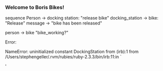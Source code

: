 ### Welcome to Boris Bikes!

sequence
Person -> docking station: "release bike"
docking_station -> bike: "Release"
message -> "bike has been released"


person -> bike "bike_working?" 

Error:

NameError: uninitialized constant DockingStation
                                                                           	from (irb):1
                                                                           	from /Users/stephengeller/.rvm/rubies/ruby-2.3.3/bin/irb:11:in `<main>'